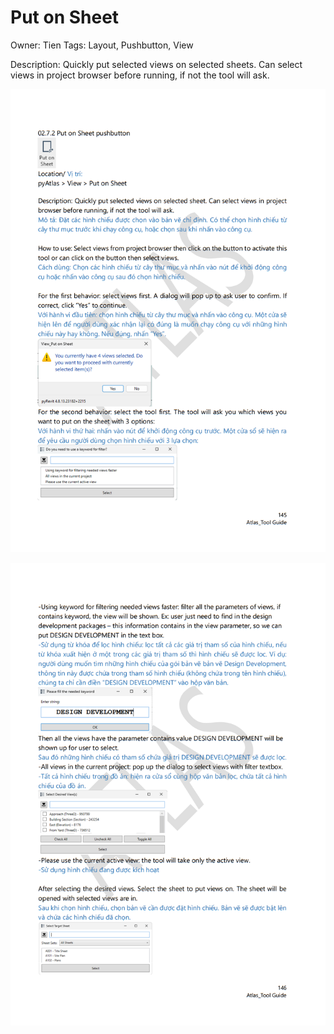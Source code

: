 # Put on Sheet

Owner: Tien
Tags: Layout, Pushbutton, View

Description: Quickly put selected views on selected sheets. Can select views in project browser before running, if not the tool will ask.

![Screenshot 2023-11-22 180050.png](Put%20on%20Sheet%20e4a1305a29ce430fbfde35243c9ad8f5/Screenshot_2023-11-22_180050.png)

![Screenshot 2023-11-22 180129.png](Put%20on%20Sheet%20e4a1305a29ce430fbfde35243c9ad8f5/Screenshot_2023-11-22_180129.png)